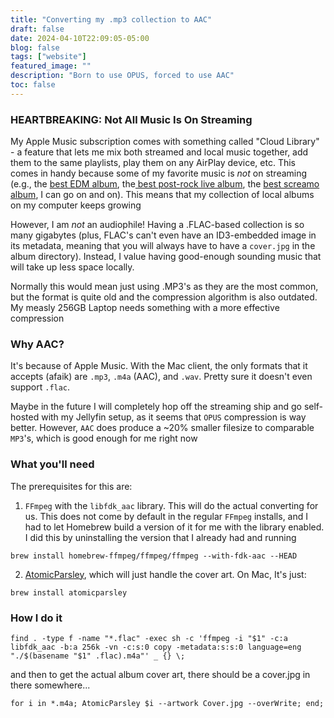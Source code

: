 ```yaml
---
title: "Converting my .mp3 collection to AAC"
draft: false
date: 2024-04-10T22:09:05-05:00
blog: false
tags: ["website"]
featured_image: ""
description: "Born to use OPUS, forced to use AAC"
toc: false
---
```


### HEARTBREAKING: Not All Music Is On Streaming

My Apple Music subscription comes with something called "Cloud Library" - a feature that lets me mix both streamed and local music together, add them to the same playlists, play them on any AirPlay device, etc. This comes in handy because some of my favorite music is *not* on streaming (e.g., the [best EDM album](https://rateyourmusic.com/release/album/leroy/grave-robbing/), the[ best post-rock live album](https://rateyourmusic.com/release/unauth/godspeed-you-black-emperor/05_14_03-nantes-france/), the [best screamo album](https://rateyourmusic.com/release/album/corea/los-peores-7-km-de-mi-vida/), I can go on and on). This means that my collection of local albums on my computer keeps growing

However, I am _not_ an audiophile! Having a .FLAC-based collection is so many gigabytes (plus, FLAC's can't even have an ID3-embedded image in its metadata, meaning that you will always have to have a `cover.jpg` in the album directory). Instead, I value having good-enough sounding music that will take up less space locally.

Normally this would mean just using .MP3's as they are the most common, but the format is quite old and the compression algorithm is also outdated. My measly 256GB Laptop needs something with a more effective compression

### Why AAC?

It's because of Apple Music. With the Mac client, the only formats that it accepts (afaik) are `.mp3`, `.m4a` (AAC), and `.wav`. Pretty sure it doesn't even support `.flac`. 

Maybe in the future I will completely hop off the streaming ship and go self-hosted with my Jellyfin setup, as it seems that `OPUS` compression is way better. However, `AAC` does produce a ~20% smaller filesize to comparable `MP3`'s, which is good enough for me right now

### What you'll need

The prerequisites for this are:

1. `FFmpeg` with the `libfdk_aac` library. This will do the actual converting for us. This does not come by default in the regular `FFmpeg` installs, and I had to let Homebrew build a version of it for me with the library enabled. I did this by uninstalling the version that I already had and running
```
brew install homebrew-ffmpeg/ffmpeg/ffmpeg --with-fdk-aac --HEAD
```

2. [AtomicParsley](https://github.com/wez/atomicparsley), which will just handle the cover art. On Mac, It's just:
```
brew install atomicparsley
```


### How I do it


```
find . -type f -name "*.flac" -exec sh -c 'ffmpeg -i "$1" -c:a libfdk_aac -b:a 256k -vn -c:s:0 copy -metadata:s:s:0 language=eng "./$(basename "$1" .flac).m4a"' _ {} \;
```

and then to get the actual album cover art, there should be a cover.jpg in there somewhere... 

```
for i in *.m4a; AtomicParsley $i --artwork Cover.jpg --overWrite; end;
```


